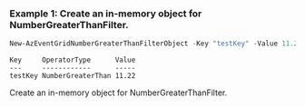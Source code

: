 ### Example 1: Create an in-memory object for NumberGreaterThanFilter.
```powershell
New-AzEventGridNumberGreaterThanFilterObject -Key "testKey" -Value 11.22
```

```output
Key     OperatorType      Value
---     ------------      -----
testKey NumberGreaterThan 11.22
```

Create an in-memory object for NumberGreaterThanFilter.